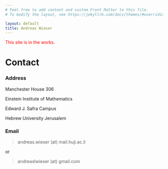 ```yaml
---
# Feel free to add content and custom Front Matter to this file.
# To modify the layout, see https://jekyllrb.com/docs/themes/#overriding-theme-defaults

layout: default
title: Andreas Wieser
---
```


<p style="color:red">
This site is in the works.
</p>

# Contact

### Address

Manchester House 306

Einstein Institute of Mathematics

Edward J. Safra Campus

Hebrew University Jerusalem

### Email

> andreas.wieser (at) mail.huji.ac.il

or

> andreaslwieser (at) gmail.com



